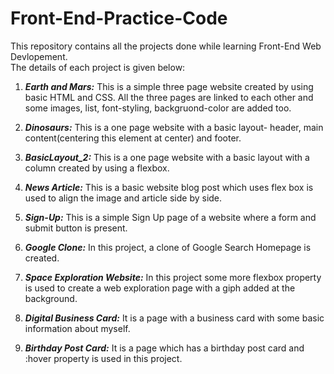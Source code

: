 # Front-End-Practice-Code

This repository contains all the projects done while learning Front-End Web Devlopement.   
The details of each project is given below:

1. ***Earth and Mars:*** This is a simple three page website created by using basic HTML and CSS. All the three pages are linked to each other and some images, list, font-styling, backgruond-color are added too. 

2. ***Dinosaurs:*** This is a one page website with a basic layout- header, main content(centering this element at center) and footer.

3. ***BasicLayout_2:*** This is a one page website with a basic layout with a column created by using a flexbox.

4. ***News Article:*** This is a basic website blog post which uses flex box is used to align the image and article side by side.

5. ***Sign-Up:*** This is a simple Sign Up page of a website where a form and submit button is present.

6. ***Google Clone:*** In this project, a clone of Google Search Homepage is created.

7. ***Space Exploration Website:*** In this project some more flexbox property is used to create a web exploration page with a giph added at the background.

8. ***Digital Business Card:*** It is a page with a business card with some basic information about myself. 

9. ***Birthday Post Card:*** It is a page which has a birthday post card and :hover property is used in this project.
